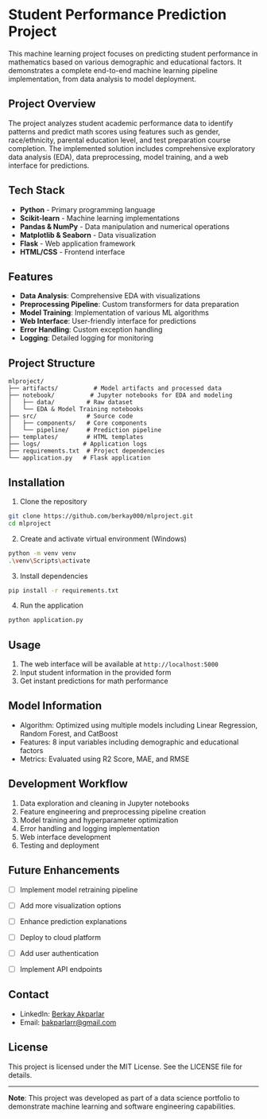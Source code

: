 # Student Performance Prediction Project

This machine learning project focuses on predicting student performance in mathematics based on various demographic and educational factors. It demonstrates a complete end-to-end machine learning pipeline implementation, from data analysis to model deployment.

## Project Overview
The project analyzes student academic performance data to identify patterns and predict math scores using features such as gender, race/ethnicity, parental education level, and test preparation course completion. The implemented solution includes comprehensive exploratory data analysis (EDA), data preprocessing, model training, and a web interface for predictions.

## Tech Stack
- **Python** - Primary programming language
- **Scikit-learn** - Machine learning implementations
- **Pandas & NumPy** - Data manipulation and numerical operations
- **Matplotlib & Seaborn** - Data visualization
- **Flask** - Web application framework
- **HTML/CSS** - Frontend interface

## Features
- **Data Analysis**: Comprehensive EDA with visualizations
- **Preprocessing Pipeline**: Custom transformers for data preparation
- **Model Training**: Implementation of various ML algorithms
- **Web Interface**: User-friendly interface for predictions
- **Error Handling**: Custom exception handling
- **Logging**: Detailed logging for monitoring

## Project Structure
```
mlproject/
├── artifacts/          # Model artifacts and processed data
├── notebook/          # Jupyter notebooks for EDA and modeling
│   ├── data/         # Raw dataset
│   └── EDA & Model Training notebooks
├── src/              # Source code
│   ├── components/   # Core components
│   └── pipeline/     # Prediction pipeline
├── templates/        # HTML templates
├── logs/            # Application logs
├── requirements.txt  # Project dependencies
└── application.py   # Flask application
```

## Installation
1. Clone the repository
```bash
git clone https://github.com/berkay000/mlproject.git
cd mlproject
```

2. Create and activate virtual environment (Windows)
```bash
python -m venv venv
.\venv\Scripts\activate
```

3. Install dependencies
```bash
pip install -r requirements.txt
```

4. Run the application
```bash
python application.py
```

## Usage
1. The web interface will be available at `http://localhost:5000`
2. Input student information in the provided form
3. Get instant predictions for math performance

## Model Information
- Algorithm: Optimized using multiple models including Linear Regression, Random Forest, and CatBoost
- Features: 8 input variables including demographic and educational factors
- Metrics: Evaluated using R2 Score, MAE, and RMSE

## Development Workflow
1. Data exploration and cleaning in Jupyter notebooks
2. Feature engineering and preprocessing pipeline creation
3. Model training and hyperparameter optimization
4. Error handling and logging implementation
5. Web interface development
6. Testing and deployment

## Future Enhancements
- [ ] Implement model retraining pipeline
- [ ] Add more visualization options
- [ ] Enhance prediction explanations
- [ ] Deploy to cloud platform
- [ ] Add user authentication
- [ ] Implement API endpoints


## Contact
- LinkedIn: [Berkay Akparlar](https://www.linkedin.com/in/berkay-akparlar)
- Email: [bakparlarr@gmail.com](mailto:bakparlarr@gmail.com)


## License
This project is licensed under the MIT License. See the LICENSE file for details.

---
**Note**: This project was developed as part of a data science portfolio to demonstrate machine learning and software engineering capabilities.